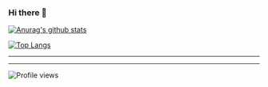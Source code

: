 ### Hi there 👋
[![Anurag's github stats](https://github-readme-stats.vercel.app/api?username=lhenriquesouz&theme=dracula&count_private=true&show_icons=true&include_all_commits=true)](https://github.com/anuraghazra/github-readme-stats)
<br />

[![Top Langs](https://github-readme-stats.vercel.app/api/top-langs/?username=lhenriquesouz&layout=compact)](https://github.com/anuraghazra/github-readme-stats)
<hr />

 

<hr />

![Profile views](https://gpvc.arturio.dev/lhenriquesouz) 
<!--
**lhenriquesouz/lhenriquesouz** is a ✨ _special_ ✨ repository because its `README.md` (this file) appears on your GitHub profile.

Here are some ideas to get you started:

- 🔭 I’m currently working on ...
- 🌱 I’m currently learning ...
- 👯 I’m looking to collaborate on ...
- 🤔 I’m looking for help with ...
- 💬 Ask me about ...
- 📫 How to reach me: ...
- 😄 Pronouns: ...
- ⚡ Fun fact: ...
-->
